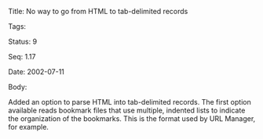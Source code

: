 Title:  No way to go from HTML to tab-delimited records

Tags:   

Status: 9

Seq:    1.17

Date:   2002-07-11

Body:

Added an option to parse HTML into tab-delimited records. The first option available reads bookmark files that use multiple, indented lists to indicate the organization of the bookmarks. This is the format used by URL Manager, for example.
